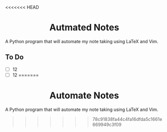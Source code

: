<<<<<<< HEAD
<h1> <center> Autmated Notes</center></h1>
A Python program that will automate my note taking using LaTeX and Vim.

## To Do
- [ ] 12 
- [ ] 12
=======
<center><h1> Automate Notes </h1></center>

A Python program that will automate my note taking using LaTeX and Vim.
 
>>>>>>> 78c91838fa44c4fa16dfda5c1661e669949c3f09
